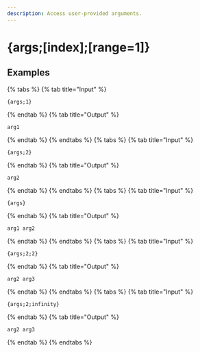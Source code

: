 ```yaml
---
description: Access user-provided arguments.
---
```

# {args;[index];[range=1]}
## Examples
{% tabs %}
{% tab title="Input" %}
```text
{args;1}
```
{% endtab %}
{% tab title="Output" %}
```text
arg1
```
{% endtab %}
{% endtabs %}
{% tabs %}
{% tab title="Input" %}
```text
{args;2}
```
{% endtab %}
{% tab title="Output" %}
```text
arg2
```
{% endtab %}
{% endtabs %}
{% tabs %}
{% tab title="Input" %}
```text
{args}
```
{% endtab %}
{% tab title="Output" %}
```text
arg1 arg2
```
{% endtab %}
{% endtabs %}
{% tabs %}
{% tab title="Input" %}
```text
{args;2;2}
```
{% endtab %}
{% tab title="Output" %}
```text
arg2 arg3
```
{% endtab %}
{% endtabs %}
{% tabs %}
{% tab title="Input" %}
```text
{args;2;infinity}
```
{% endtab %}
{% tab title="Output" %}
```text
arg2 arg3
```
{% endtab %}
{% endtabs %}